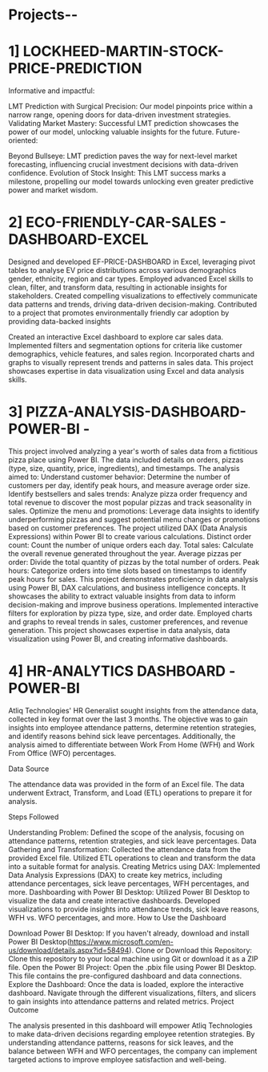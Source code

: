 # Projects-- 

# 1] LOCKHEED-MARTIN-STOCK-PRICE-PREDICTION

Informative and impactful:

LMT Prediction with Surgical Precision: Our model pinpoints price within a narrow range, opening doors for data-driven investment strategies. Validating Market Mastery: Successful LMT prediction showcases the power of our model, unlocking valuable insights for the future. Future-oriented:

Beyond Bullseye: LMT prediction paves the way for next-level market forecasting, influencing crucial investment decisions with data-driven confidence. Evolution of Stock Insight: This LMT success marks a milestone, propelling our model towards unlocking even greater predictive power and market wisdom.

# 2] ECO-FRIENDLY-CAR-SALES - DASHBOARD-EXCEL

Designed and developed EF-PRICE-DASHBOARD in Excel, leveraging pivot tables to analyse EV price distributions across various demographics gender, ethnicity, region and car types.
Employed advanced Excel skills to clean, filter, and transform data, resulting in actionable insights for stakeholders.
Created compelling visualizations to effectively communicate data patterns and trends, driving data-driven decision-making. Contributed to a project that promotes environmentally friendly car adoption by providing data-backed insights

Created an interactive Excel dashboard to explore car sales data.
Implemented filters and segmentation options for criteria like customer demographics, vehicle features, and sales region.
Incorporated charts and graphs to visually represent trends and patterns in sales data.
This project showcases expertise in data visualization using Excel and data analysis skills.

# 3] PIZZA-ANALYSIS-DASHBOARD-POWER-BI -

This project involved analyzing a year's worth of sales data from a fictitious pizza place using Power BI. The data included details on orders, pizzas (type, size, quantity, price, ingredients), and timestamps.
The analysis aimed to:
Understand customer behavior: Determine the number of customers per day, identify peak hours, and measure average order size. Identify bestsellers and sales trends: Analyze pizza order frequency and total revenue to discover the most popular pizzas and track seasonality in sales. Optimize the menu and promotions: Leverage data insights to identify underperforming pizzas and suggest potential menu changes or promotions based on customer preferences. The project utilized DAX (Data Analysis Expressions) within Power BI to create various calculations.
Distinct order count: Count the number of unique orders each day. Total sales: Calculate the overall revenue generated throughout the year. Average pizzas per order: Divide the total quantity of pizzas by the total number of orders. Peak hours: Categorize orders into time slots based on timestamps to identify peak hours for sales. This project demonstrates proficiency in data analysis using Power BI, DAX calculations, and business intelligence concepts. It showcases the ability to extract valuable insights from data to inform decision-making and improve business operations.
Implemented interactive filters for exploration by pizza type, size, and order date.
Employed charts and graphs to reveal trends in sales, customer preferences, and revenue generation.
This project showcases expertise in data analysis, data visualization using Power BI, and creating informative dashboards. 

# 4] HR-ANALYTICS DASHBOARD -POWER-BI

Atliq Technologies' HR Generalist sought insights from the attendance data, collected in key format over the last 3 months. The objective was to gain insights into employee attendance patterns, determine retention strategies, and identify reasons behind sick leave percentages. Additionally, the analysis aimed to differentiate between Work From Home (WFH) and Work From Office (WFO) percentages.

Data Source

The attendance data was provided in the form of an Excel file. The data underwent Extract, Transform, and Load (ETL) operations to prepare it for analysis.

Steps Followed

Understanding Problem:
Defined the scope of the analysis, focusing on attendance patterns, retention strategies, and sick leave percentages.
Data Gathering and Transformation:
Collected the attendance data from the provided Excel file.
Utilized ETL operations to clean and transform the data into a suitable format for analysis.
Creating Metrics using DAX:
Implemented Data Analysis Expressions (DAX) to create key metrics, including attendance percentages, sick leave percentages, WFH percentages, and more.
Dashboarding with Power BI Desktop:
Utilized Power BI Desktop to visualize the data and create interactive dashboards.
Developed visualizations to provide insights into attendance trends, sick leave reasons, WFH vs. WFO percentages, and more.
How to Use the Dashboard

Download Power BI Desktop: If you haven't already, download and install Power BI Desktop(https://www.microsoft.com/en-us/download/details.aspx?id=58494).
Clone or Download this Repository: Clone this repository to your local machine using Git or download it as a ZIP file.
Open the Power BI Project: Open the .pbix file using Power BI Desktop. This file contains the pre-configured dashboard and data connections.
Explore the Dashboard: Once the data is loaded, explore the interactive dashboard. Navigate through the different visualizations, filters, and slicers to gain insights into attendance patterns and related metrics.
Project Outcome

The analysis presented in this dashboard will empower Atliq Technologies to make data-driven decisions regarding employee retention strategies. By understanding attendance patterns, reasons for sick leaves, and the balance between WFH and WFO percentages, the company can implement targeted actions to improve employee satisfaction and well-being.
